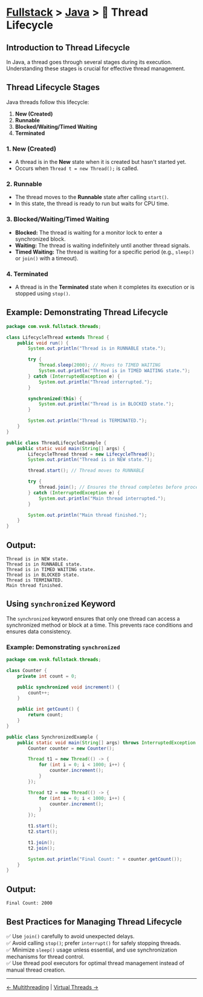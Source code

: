 # [Fullstack](../../) > [Java](../) > 🧵 Thread Lifecycle

## Introduction to Thread Lifecycle
In Java, a thread goes through several stages during its execution. Understanding these stages is crucial for effective thread management.

## Thread Lifecycle Stages
Java threads follow this lifecycle:

1. **New (Created)**
2. **Runnable**
3. **Blocked/Waiting/Timed Waiting**
4. **Terminated**

### 1. New (Created)
- A thread is in the **New** state when it is created but hasn't started yet.
- Occurs when `Thread t = new Thread();` is called.

### 2. Runnable
- The thread moves to the **Runnable** state after calling `start()`.
- In this state, the thread is ready to run but waits for CPU time.

### 3. Blocked/Waiting/Timed Waiting
- **Blocked:** The thread is waiting for a monitor lock to enter a synchronized block.
- **Waiting:** The thread is waiting indefinitely until another thread signals.
- **Timed Waiting:** The thread is waiting for a specific period (e.g., `sleep()` or `join()` with a timeout).

### 4. Terminated
- A thread is in the **Terminated** state when it completes its execution or is stopped using `stop()`.

## Example: Demonstrating Thread Lifecycle
```java
package com.vvsk.fullstack.threads;

class LifecycleThread extends Thread {
    public void run() {
        System.out.println("Thread is in RUNNABLE state.");

        try {
            Thread.sleep(2000); // Moves to TIMED WAITING
            System.out.println("Thread is in TIMED WAITING state.");
        } catch (InterruptedException e) {
            System.out.println("Thread interrupted.");
        }

        synchronized(this) {
            System.out.println("Thread is in BLOCKED state.");
        }

        System.out.println("Thread is TERMINATED.");
    }
}

public class ThreadLifecycleExample {
    public static void main(String[] args) {
        LifecycleThread thread = new LifecycleThread();
        System.out.println("Thread is in NEW state.");

        thread.start(); // Thread moves to RUNNABLE

        try {
            thread.join(); // Ensures the thread completes before proceeding
        } catch (InterruptedException e) {
            System.out.println("Main thread interrupted.");
        }

        System.out.println("Main thread finished.");
    }
}
```

## Output:
```
Thread is in NEW state.
Thread is in RUNNABLE state.
Thread is in TIMED WAITING state.
Thread is in BLOCKED state.
Thread is TERMINATED.
Main thread finished.
```

## Using `synchronized` Keyword
The `synchronized` keyword ensures that only one thread can access a synchronized method or block at a time. This prevents race conditions and ensures data consistency.

### Example: Demonstrating `synchronized`
```java
package com.vvsk.fullstack.threads;

class Counter {
    private int count = 0;

    public synchronized void increment() {
        count++;
    }

    public int getCount() {
        return count;
    }
}

public class SynchronizedExample {
    public static void main(String[] args) throws InterruptedException {
        Counter counter = new Counter();

        Thread t1 = new Thread(() -> {
            for (int i = 0; i < 1000; i++) {
                counter.increment();
            }
        });

        Thread t2 = new Thread(() -> {
            for (int i = 0; i < 1000; i++) {
                counter.increment();
            }
        });

        t1.start();
        t2.start();

        t1.join();
        t2.join();

        System.out.println("Final Count: " + counter.getCount());
    }
}
```

## Output:
```
Final Count: 2000
```

## Best Practices for Managing Thread Lifecycle
✅ Use `join()` carefully to avoid unexpected delays.  
✅ Avoid calling `stop()`; prefer `interrupt()` for safely stopping threads.  
✅ Minimize `sleep()` usage unless essential, and use synchronization mechanisms for thread control.  
✅ Use thread pool executors for optimal thread management instead of manual thread creation.  

---

[← Multithreading](../threads) | [Virtual Threads →](../virtual-threads)

